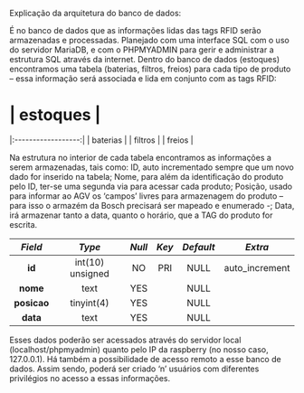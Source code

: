 Explicação da arquitetura do banco de dados:

É no banco de dados que as informações lidas das tags RFID serão armazenadas e processadas. Planejado com uma interface SQL com o uso do servidor MariaDB, e com o PHPMYADMIN para gerir e administrar a estrutura SQL através da internet.
Dentro do banco de dados (estoques) encontramos uma tabela (baterias, filtros, freios) para cada tipo de produto – essa informação será associada e lida em conjunto com as tags RFID: 

# |     **estoques**     |
  |:------------------:|
  | baterias           |
  | filtros            |
  | freios             |

Na estrutura no interior de cada tabela encontramos as informações a serem armazenadas, tais como:  ID, auto incrementado sempre que um novo dado for inserido na tabela; Nome, para além da identificação do produto pelo ID, ter-se uma segunda via para acessar cada produto; Posição, usado para informar ao AGV os ‘campos’ livres para armazenagem do produto – para isso o armazém da Bosch precisará ser mapeado e enumerado -; Data, irá armazenar tanto a data, quanto o horário, que a TAG do produto for escrita.  

| *Field*   | *Type*             | *Null* | *Key* | *Default* | *Extra*          |
|:-------:|:----------------:|:----:|:---:|:-------:|:--------------:|
| **id**      | int(10) unsigned | NO   | PRI | NULL    | auto_increment |
| **nome**    | text             | YES  |     | NULL    |                |
| **posicao** | tinyint(4)       | YES  |     | NULL    |                |
| **data**    | text             | YES  |     | NULL    |                |

Esses dados poderão ser acessados através do servidor local (localhost/phpmyadmin) quanto pelo IP da raspberry (no nosso caso, 127.0.0.1). Há também a possibilidade de acesso remoto a esse banco de dados. Assim sendo, poderá ser criado ‘n’ usuários com diferentes privilégios no acesso a essas informações. 
